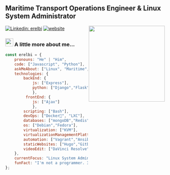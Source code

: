 <h2>Maritime Transport Operations Engineer & Linux System Administrator</h2>
<img align='right' src="https://media.giphy.com/media/YQNE1tXKAhghAFVfdZ/source.gif" width="240">
</em></p>

[![Linkedin: erelbi](https://img.shields.io/badge/-erelbi-blue?style=flat-square&logo=Linkedin&logoColor=white&link=https://www.linkedin.com/in/erelbi/)](https://www.linkedin.com/in/erelbi/)
[![website](https://img.shields.io/badge/Website-46a2f1.svg?&style=flat-square&logo=Google-Chrome&logoColor=white&link=https://erelbi.github.io/)](https://erelbi.github.io)



### <img src="https://media.giphy.com/media/WmdWuAxoFRSjTfOycZ/giphy.gif" width="25"> A little more about me...  

```javascript
const erelbi = {
    pronouns: "He" | "Him",
    code: ["Javascript", "Python"],
    askMeAbout: ["Linux", "Maritime", "Blog", "Photography"],
    technologies: {
        backEnd: {
            js: ["Express"],
            python: ["Django","Flask"]
            },
         frontEnd: {
            js: ["Ajax"]
            },
        scripting: ["Bash"],
        devOps: ["Docker🐳", "LXC"],
        databases: ["mongoDB","Redis","MySql", "PostgreSql"],
        os: ["Debian","Fedora"],
        virtualization: ["KVM"],
        virtualizationManagementPlatform: ["Proxmox"],
        automation: ["Vagrant","Ansible"],
        staticWebsites: ["Hugo","Gitbook"],
        videoEdit: ["DaVinci Resolve"]
    },
    currentFocus: "Linux System Admin",
    funFact: "I'm not a programmer. I like spaghetti code"
};
```
